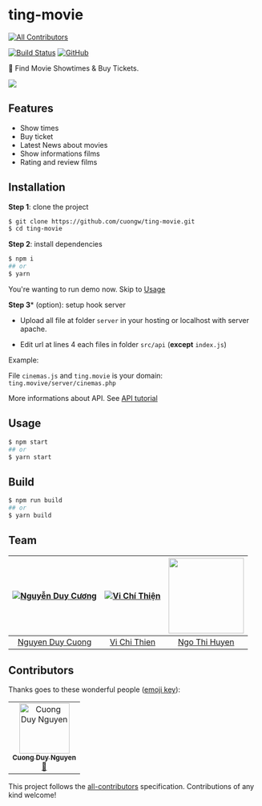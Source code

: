 ﻿# ting-movie
[![All Contributors](https://img.shields.io/badge/all_contributors-1-orange.svg?style=flat-square)](#contributors)

[![Build Status](https://travis-ci.org/cuongw/ting-movie.svg?branch=master)](https://travis-ci.org/cuongw/ting-movie)
[![GitHub](https://img.shields.io/github/license/cuongw/ting-movie.svg)](https://github.com/cuongw/ting-movie/blob/master/LICENSE)


🦄 Find Movie Showtimes & Buy Tickets.

![](screenshots/showtime.gif)

## Features

- Show times
- Buy ticket
- Latest News about movies
- Show informations films
- Rating and review films

## Installation

**Step 1**: clone the project

```sh
$ git clone https://github.com/cuongw/ting-movie.git
$ cd ting-movie
```

**Step 2**: install dependencies

```sh
$ npm i
## or
$ yarn
```

You're wanting to run demo now. Skip to [Usage](#usage)

**Step 3*** (option): setup hook server

- Upload all file at folder `server` in your hosting or localhost with server apache.

- Edit url at lines 4 each files in folder `src/api` (**except** `index.js`)

Example:

File `cinemas.js` and `ting.movie` is your domain: `ting.movive/server/cinemas.php`

More informations about API. See [API tutorial](server/README.md)


## Usage

```sh
$ npm start
## or
$ yarn start
```

## Build

```sh
$ npm run build
## or
$ yarn build
```

## Team

| [![Nguyễn Duy Cương](https://github.com/cuongw.png?size=150)](https://github.com/cuongw) | [![Vi Chí Thiện](https://github.com/tvc12.png?size=150)](https://github.com/tvc12) | [<img src="https://github.com/HuyenNgo.png" width="150">](https://github.com/HuyenNgo) |
| :---: | :---: | :---: |
| [Nguyen Duy Cuong](https://github.com/cuongw) | [Vi Chi Thien](https://github.com/tvc12) | [Ngo Thi Huyen](https://github.com/HuyenNgo) |

## Contributors

Thanks goes to these wonderful people ([emoji key](https://allcontributors.org/docs/en/emoji-key)):

<!-- ALL-CONTRIBUTORS-LIST:START - Do not remove or modify this section -->
<!-- prettier-ignore -->
<table><tr><td align="center"><a href="http://cuongw.me"><img src="https://avatars0.githubusercontent.com/u/34389409?v=4" width="100px;" alt="Cuong Duy Nguyen"/><br /><sub><b>Cuong Duy Nguyen</b></sub></a><br /><a href="https://github.com/cuongw/ting-movie/commits?author=cuongw" title="Documentation">📖</a></td></tr></table>

<!-- ALL-CONTRIBUTORS-LIST:END -->

This project follows the [all-contributors](https://github.com/all-contributors/all-contributors) specification. Contributions of any kind welcome!